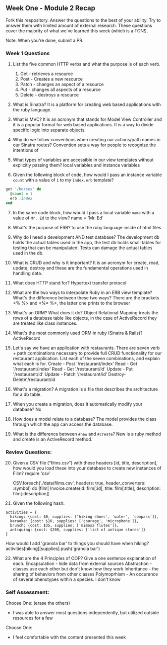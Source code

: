 ## Week One - Module 2 Recap

Fork this respository. Answer the questions to the best of your ability. Try to answer them with limited amount of external research. These questions cover the majority of what we've learned this week (which is a TON!).

Note: When you're done, submit a PR.

### Week 1 Questions

1. List the five common HTTP verbs and what the purpose is of each verb.
    1. Get - retrieves a resource
    2. Post - Creates a new resource
    3. Patch - changes an aspect of a resource
    4. Put - changes all aspects of a resource
    5. Delete - destroys a resource

2. What is Sinatra?
    It is a platform for creating web based applications with the ruby language.

3. What is MVC?
    It is an acronym that stands for Model View Controller and it is a popular
    format for web based applications. It is a way to divide specific logic into
    separate objects.

4. Why do we follow conventions when creating our actions/path names in our Sinatra routes?
    Convention sets a way for people to recognize the intentions of

5. What types of variables are accessible in our view templates without explicitly passing them?
    local variables and instance variables

6. Given the following block of code, how would I pass an instance variable `count` with a value of `1` to my `index.erb` template?

  ```ruby
  get '/horses' do
    @count = 1
    erb :index
  end
  ```

7. In the same code block, how would I pass a local variable `name` with a value of `Mr. Ed` to the view?
    name = 'Mr. Ed'

8. What's the purpose of ERB?
    to use the ruby language inside of html files

9. Why do I need a development AND test database?
    The development db holds the actual tables used in the app,
    the test db holds small tables for testing that can be manipulated.
    Tests can damage the actual tables used in the db.

10. What is CRUD and why is it important?
      It is an acronym for create, read, update, destroy and these are the fundamental
      operations used in handling data.

11. What does HTTP stand for?
      Hypertext transfer protocol

12. What are the two ways to interpolate Ruby in an ERB view template? What's the difference between these two ways?
      There are the brackets <% %> and <%= %>, the latter one prints to the browser

13. What's an ORM? What does it do?
      Object Relational Mapping treats the rows of a database table like objects,
      in the case of ActiveRecord they are treated like class instances.

14. What's the most commonly used ORM in ruby (Sinatra & Rails)?
      ActiveRecord

15. Let's say we have an application with restaurants. There are seven verb + path combinations necessary to provide full CRUD functionality for our restaurant application. List each of the seven combinations, and explain what each is for.
      Create - Post  '/restaurant/index'
      Read   - Get   '/restaurant/index'
      Read   - Get   '/restaurant/id'
      Update - Put   '/restaurant/id'
      Update - Patch '/restaurant/id'
      Destroy- Delete'/restaurant/id

16. What's a migration?
      A migration is a file that describes the architecture for a db table.

17. When you create a migration, does it automatically modify your database?
      No

18. How does a model relate to a database?
      The model provides the class through which the app can access the database.

19. What is the difference between `#new` and `#create`?
      New is a ruby method and create is an ActiveRecord method.


### Review Questions:  
20. Given a CSV file (“films.csv”) with these headers [id, title, description], how would you load these into your database to create new instances of Film?
    require 'csv'

    CSV.foreach('./data/films.csv', headers: true, header_converters: :symbol) do |film|
    Invoice.create(id: film[:id],
                  title: film[:title],
                  description: film[:description])

21. Given the following hash:
```
activities = {
  hiking: {cost: $0, supplies: ['hiking shoes', 'water', 'compass']},
  karaoke: {cost: $10, supplies: ['courage', 'microphone']},
  brunch: {cost: $35, supplies: ['mimosa flutes']},
  antiquing: {cost: $200, supplies: ['list of antique stores']}
}
```
How would I add 'granola bar' to things you should have when hiking?
  activities[hiking][supplies].push('granola bar')

22. What are the 4 Principles of OOP? Give a one sentence explanation of each.
      Encapsulation - hide data from external sources
      Abstraction   - classes use each other but don't know how they work
      Inheritance   - the sharing of behaviors from other classes
      Polymoprhism  - An occurance of several phenotypes within a species. I don't
      know


### Self Assessment:
Choose One: (erase the others)

* I was able to answer most questions independently, but utilized outside resources for a few


Choose One:

* I feel comfortable with the content presented this week
